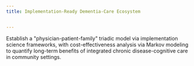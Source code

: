 ```yaml
---
title: Implementation-Ready Dementia-Care Ecosystem


---
```


Establish a "physician-patient-family" triadic model via implementation science frameworks, with cost-effectiveness analysis via Markov modeling to quantify long-term benefits of integrated chronic disease-cognitive care in community settings. 

<!--more-->
